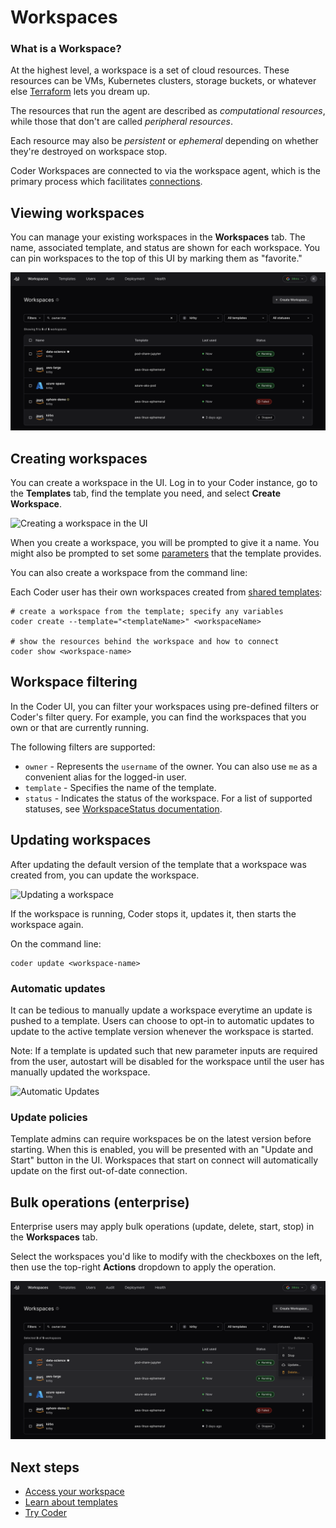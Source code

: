# Workspaces

### What is a Workspace?

At the highest level, a workspace is a set of cloud resources. These resources
can be VMs, Kubernetes clusters, storage buckets, or whatever else [Terraform](https://developer.hashicorp.com/terraform/docs)
lets you dream up.

The resources that run the agent are described as _computational resources_,
while those that don't are called _peripheral resources_.

Each resource may also be _persistent_ or _ephemeral_ depending on whether
they're destroyed on workspace stop.

Coder Workspaces are connected to via the workspace agent, which is the primary process which facilitates [connections](./workspace-access.md).

## Viewing workspaces

You can manage your existing workspaces in the **Workspaces** tab. The name, associated template, and status are shown for each workspace. You can pin workspaces to the top of this UI by marking them as "favorite."

![Workspace listing UI](../images/user-guides/workspace-list-ui.png)

## Creating workspaces

You can create a workspace in the UI. Log in to your Coder instance, go to the
**Templates** tab, find the template you need, and select **Create Workspace**.

![Creating a workspace in the UI](./images/user-guides/create-workspace-ui.png)

When you create a workspace, you will be prompted to give it a name. You might
also be prompted to set some [parameters](#workspace-parameters) that the template provides.

You can also create a workspace from the command line:

Each Coder user has their own workspaces created from
[shared templates](./admin/templates/README.md):

```shell
# create a workspace from the template; specify any variables
coder create --template="<templateName>" <workspaceName>

# show the resources behind the workspace and how to connect
coder show <workspace-name>
```

## Workspace filtering

In the Coder UI, you can filter your workspaces using pre-defined filters or
Coder's filter query. For example, you can find the workspaces that you own or
that are currently running.

The following filters are supported:

- `owner` - Represents the `username` of the owner. You can also use `me` as a
  convenient alias for the logged-in user.
- `template` - Specifies the name of the template.
- `status` - Indicates the status of the workspace. For a list of supported
  statuses, see
  [WorkspaceStatus documentation](https://pkg.go.dev/github.com/coder/coder/codersdk#WorkspaceStatus).

## Updating workspaces

After updating the default version of the template that a workspace was created
from, you can update the workspace.

![Updating a workspace](../../images/workspace-update.png)

If the workspace is running, Coder stops it, updates it, then starts the
workspace again.

On the command line:

```shell
coder update <workspace-name>
```

### Automatic updates

It can be tedious to manually update a workspace everytime an update is pushed
to a template. Users can choose to opt-in to automatic updates to update to the
active template version whenever the workspace is started.

Note: If a template is updated such that new parameter inputs are required from
the user, autostart will be disabled for the workspace until the user has
manually updated the workspace.

![Automatic Updates](./images/workspace-automatic-updates.png)

### Update policies

Template admins can require workspaces be on the latest version before starting. When this is enabled, you will be presented with an "Update and Start" button in the UI. Workspaces that start on connect will automatically update on the first out-of-date connection.

## Bulk operations (enterprise)

Enterprise users may apply bulk operations (update, delete, start, stop) in the **Workspaces** tab.

Select the workspaces you'd like to modify with the checkboxes on the left, then use the top-right **Actions** dropdown to apply the operation.

![Bulk workspace actions](../images/user-guides/workspace-bulk-actions.png)

## Next steps

- [Access your workspace](./workspace-access/README.md)
- [Learn about templates](./admin/templates/README.md)
- [Try Coder](../start/coder-tour.md)
